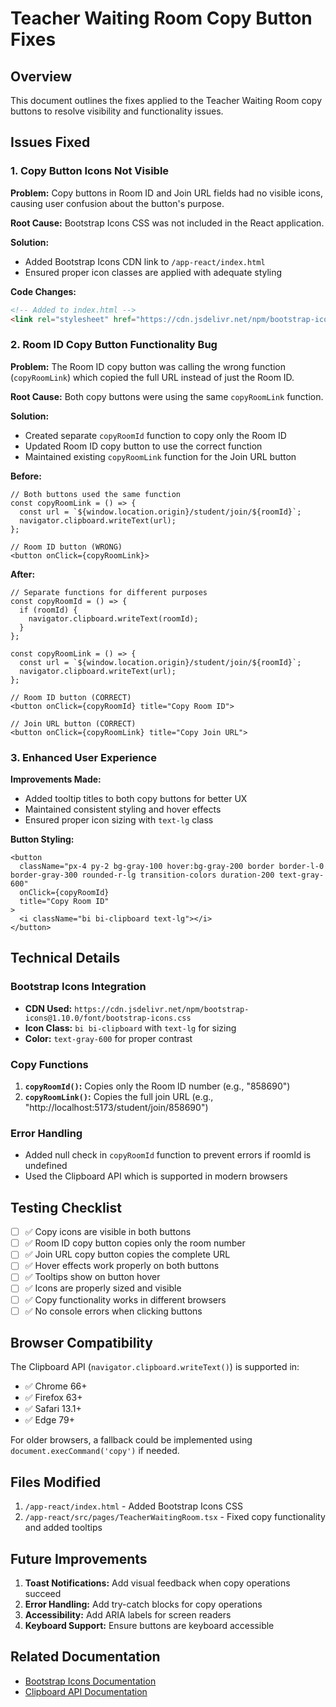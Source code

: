 # Teacher Waiting Room Copy Button Fixes

## Overview
This document outlines the fixes applied to the Teacher Waiting Room copy buttons to resolve visibility and functionality issues.

## Issues Fixed

### 1. **Copy Button Icons Not Visible**
**Problem:** Copy buttons in Room ID and Join URL fields had no visible icons, causing user confusion about the button's purpose.

**Root Cause:** Bootstrap Icons CSS was not included in the React application.

**Solution:**
- Added Bootstrap Icons CDN link to `/app-react/index.html`
- Ensured proper icon classes are applied with adequate styling

**Code Changes:**
```html
<!-- Added to index.html -->
<link rel="stylesheet" href="https://cdn.jsdelivr.net/npm/bootstrap-icons@1.10.0/font/bootstrap-icons.css" />
```

### 2. **Room ID Copy Button Functionality Bug**
**Problem:** The Room ID copy button was calling the wrong function (`copyRoomLink`) which copied the full URL instead of just the Room ID.

**Root Cause:** Both copy buttons were using the same `copyRoomLink` function.

**Solution:**
- Created separate `copyRoomId` function to copy only the Room ID
- Updated Room ID copy button to use the correct function
- Maintained existing `copyRoomLink` function for the Join URL button

**Before:**
```tsx
// Both buttons used the same function
const copyRoomLink = () => {
  const url = `${window.location.origin}/student/join/${roomId}`;
  navigator.clipboard.writeText(url);
};

// Room ID button (WRONG)
<button onClick={copyRoomLink}>
```

**After:**
```tsx
// Separate functions for different purposes
const copyRoomId = () => {
  if (roomId) {
    navigator.clipboard.writeText(roomId);
  }
};

const copyRoomLink = () => {
  const url = `${window.location.origin}/student/join/${roomId}`;
  navigator.clipboard.writeText(url);
};

// Room ID button (CORRECT)
<button onClick={copyRoomId} title="Copy Room ID">

// Join URL button (CORRECT)
<button onClick={copyRoomLink} title="Copy Join URL">
```

### 3. **Enhanced User Experience**
**Improvements Made:**
- Added tooltip titles to both copy buttons for better UX
- Maintained consistent styling and hover effects
- Ensured proper icon sizing with `text-lg` class

**Button Styling:**
```tsx
<button 
  className="px-4 py-2 bg-gray-100 hover:bg-gray-200 border border-l-0 border-gray-300 rounded-r-lg transition-colors duration-200 text-gray-600"
  onClick={copyRoomId}
  title="Copy Room ID"
>
  <i className="bi bi-clipboard text-lg"></i>
</button>
```

## Technical Details

### Bootstrap Icons Integration
- **CDN Used:** `https://cdn.jsdelivr.net/npm/bootstrap-icons@1.10.0/font/bootstrap-icons.css`
- **Icon Class:** `bi bi-clipboard` with `text-lg` for sizing
- **Color:** `text-gray-600` for proper contrast

### Copy Functions
1. **`copyRoomId()`:** Copies only the Room ID number (e.g., "858690")
2. **`copyRoomLink()`:** Copies the full join URL (e.g., "http://localhost:5173/student/join/858690")

### Error Handling
- Added null check in `copyRoomId` function to prevent errors if roomId is undefined
- Used the Clipboard API which is supported in modern browsers

## Testing Checklist

- [ ] ✅ Copy icons are visible in both buttons
- [ ] ✅ Room ID copy button copies only the room number
- [ ] ✅ Join URL copy button copies the complete URL
- [ ] ✅ Hover effects work properly on both buttons
- [ ] ✅ Tooltips show on button hover
- [ ] ✅ Icons are properly sized and visible
- [ ] ✅ Copy functionality works in different browsers
- [ ] ✅ No console errors when clicking buttons

## Browser Compatibility

The Clipboard API (`navigator.clipboard.writeText()`) is supported in:
- ✅ Chrome 66+
- ✅ Firefox 63+
- ✅ Safari 13.1+
- ✅ Edge 79+

For older browsers, a fallback could be implemented using `document.execCommand('copy')` if needed.

## Files Modified

1. `/app-react/index.html` - Added Bootstrap Icons CSS
2. `/app-react/src/pages/TeacherWaitingRoom.tsx` - Fixed copy functionality and added tooltips

## Future Improvements

1. **Toast Notifications:** Add visual feedback when copy operations succeed
2. **Error Handling:** Add try-catch blocks for copy operations
3. **Accessibility:** Add ARIA labels for screen readers
4. **Keyboard Support:** Ensure buttons are keyboard accessible

## Related Documentation

- [Bootstrap Icons Documentation](https://icons.getbootstrap.com/)
- [Clipboard API Documentation](https://developer.mozilla.org/en-US/docs/Web/API/Clipboard_API)
